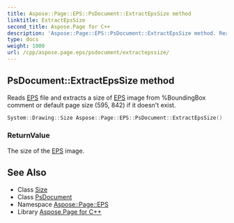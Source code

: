 ```yaml
---
title: Aspose::Page::EPS::PsDocument::ExtractEpsSize method
linktitle: ExtractEpsSize
second_title: Aspose.Page for C++
description: 'Aspose::Page::EPS::PsDocument::ExtractEpsSize method. Reads EPS file and extracts a size of EPS image from %BoundingBox comment or default page size (595, 842) if it doesn''t exist in C++.'
type: docs
weight: 1000
url: /cpp/aspose.page.eps/psdocument/extractepssize/
---
```

## PsDocument::ExtractEpsSize method


Reads [EPS](../../) file and extracts a size of [EPS](../../) image from %BoundingBox comment or default page size (595, 842) if it doesn't exist.

```cpp
System::Drawing::Size Aspose::Page::EPS::PsDocument::ExtractEpsSize()
```


### ReturnValue

The size of the [EPS](../../) image.

## See Also

* Class [Size](../../../system.drawing/size/)
* Class [PsDocument](../)
* Namespace [Aspose::Page::EPS](../../)
* Library [Aspose.Page for C++](../../../)
